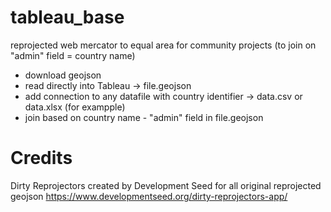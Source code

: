 # tableau_base
reprojected web mercator to equal area for community projects (to join on "admin" field = country name)

 * download geojson
 * read directly into Tableau -> file.geojson
 * add connection to any datafile with country identifier -> data.csv or data.xlsx (for exampple) 
 * join based on country name - "admin" field in file.geojson

# Credits
Dirty Reprojectors created by Development Seed for all original reprojected geojson <https://www.developmentseed.org/dirty-reprojectors-app/>
